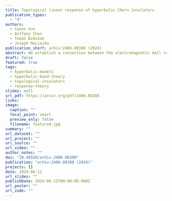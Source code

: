```yaml
---
title: Topological linear response of hyperbolic Chern insulators
publication_types:
  - "3"
authors:
  - Canon Sun
  - Anffany Chen
  - Tomáš Bzdušek
  - Joseph Maciejko
publication_short: arXiv:2406.08388 (2024)
abstract: We establish a connection between the electromagnetic Hall response and band topological invariants in hyperbolic Chern insulators by deriving a hyperbolic analog of the Thouless-Kohmoto-Nightingale-den Nijs (TKNN) formula. By generalizing the Kubo formula to hyperbolic lattices, we show that the Hall conductivity is quantized to $−e^2C_{ij}/h$, where $C_{ij}$ is the first Chern number. Through a flux-threading argument, we provide an interpretation of the Chern number as a topological invariant in hyperbolic band theory. We demonstrate that, although it receives contributions from both Abelian and non-Abelian Bloch states, the Chern number can be calculated solely from Abelian states, resulting in a tremendous simplification of the topological band theory. Finally, we verify our results numerically by computing various Chern numbers in the hyperbolic Haldane model.
draft: false
featured: true
tags:
  - hyperbolic-models
  - hyperbolic-band-theory
  - topological-insulators
  - response-theory
slides: null
url_pdf: https://arxiv.org/pdf/2406.08388
links:
image:
  caption: ""
  focal_point: smart
  preview_only: false
  filename: featured.jpg
summary: ""
url_dataset: ""
url_project: ""
url_source: ""
url_video: ""
author_notes: ""
doi: "10.48550/arXiv.2406.08388"
publication: "arXiv:2406.08388 (2024)"
projects: []
date: 2024-06-12
url_slides: ""
publishDate: 2024-06-12T00:00:00.000Z
url_poster: ""
url_code: ""
---
```


